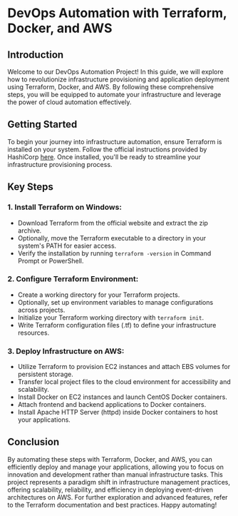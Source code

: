 # DevOps Automation with Terraform, Docker, and AWS

## Introduction

Welcome to our DevOps Automation Project! In this guide, we will explore how to revolutionize infrastructure provisioning and application deployment using Terraform, Docker, and AWS. By following these comprehensive steps, you will be equipped to automate your infrastructure and leverage the power of cloud automation effectively.

## Getting Started

To begin your journey into infrastructure automation, ensure Terraform is installed on your system. Follow the official instructions provided by HashiCorp [here](https://www.terraform.io/downloads.html). Once installed, you'll be ready to streamline your infrastructure provisioning process.

## Key Steps

### 1. Install Terraform on Windows:

- Download Terraform from the official website and extract the zip archive.
- Optionally, move the Terraform executable to a directory in your system's PATH for easier access.
- Verify the installation by running `terraform -version` in Command Prompt or PowerShell.

### 2. Configure Terraform Environment:

- Create a working directory for your Terraform projects.
- Optionally, set up environment variables to manage configurations across projects.
- Initialize your Terraform working directory with `terraform init`.
- Write Terraform configuration files (.tf) to define your infrastructure resources.

### 3. Deploy Infrastructure on AWS:

- Utilize Terraform to provision EC2 instances and attach EBS volumes for persistent storage.
- Transfer local project files to the cloud environment for accessibility and scalability.
- Install Docker on EC2 instances and launch CentOS Docker containers.
- Attach frontend and backend applications to Docker containers.
- Install Apache HTTP Server (httpd) inside Docker containers to host your applications.

## Conclusion

By automating these steps with Terraform, Docker, and AWS, you can efficiently deploy and manage your applications, allowing you to focus on innovation and development rather than manual infrastructure tasks. This project represents a paradigm shift in infrastructure management practices, offering scalability, reliability, and efficiency in deploying event-driven architectures on AWS. For further exploration and advanced features, refer to the Terraform documentation and best practices. Happy automating!
